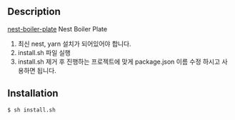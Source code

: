 ## Description

[nest-boiler-plate](https://github.com/wls0/nest-boiler-plate)
Nest Boiler Plate

1. 최신 nest, yarn 설치가 되어있어야 합니다.
2. install.sh 파일 실행
3. install.sh 제거 후 진행하는 프로젝트에 맞게 package.json 이름 수정 하시고 사용하면 됩니다.

## Installation

```bash
$ sh install.sh
```
